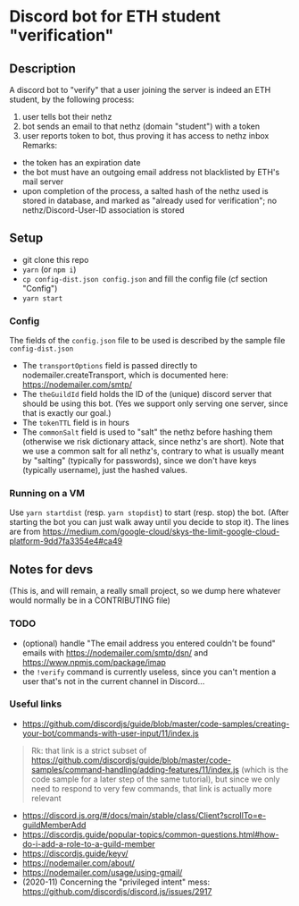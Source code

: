 Discord bot for ETH student "verification"
===

## Description
A discord bot to "verify" that a user joining the server is indeed an ETH student, by the following process:
1. user tells bot their nethz
2. bot sends an email to that nethz (domain "student") with a token
3. user reports token to bot, thus proving it has access to nethz inbox
Remarks:
- the token has an expiration date
- the bot must have an outgoing email address not blacklisted by ETH's mail server
- upon completion of the process, a salted hash of the nethz used is stored in database, and marked as "already used for verification"; no nethz/Discord-User-ID association is stored

## Setup

- git clone this repo
- `yarn` (or `npm i`)
- `cp config-dist.json config.json` and fill the config file (cf section "Config")
- `yarn start`

### Config
The fields of the `config.json` file to be used is described by the sample file `config-dist.json`
- The `transportOptions` field is passed directly to nodemailer.createTransport, which is documented here: https://nodemailer.com/smtp/
- The `theGuildId` field holds the ID of the (unique) discord server that should be using this bot. (Yes we support only serving one server, since that is exactly our goal.)
- The `tokenTTL` field is in hours
- The `commonSalt` field is used to "salt" the nethz before hashing them (otherwise we risk dictionary attack, since nethz's are short). Note that we use a common salt for all nethz's, contrary to what is usually meant by "salting" (typically for passwords), since we don't have keys (typically username), just the hashed values.

### Running on a VM
Use `yarn startdist` (resp. `yarn stopdist`) to start (resp. stop) the bot. (After starting the bot you can just walk away until you decide to stop it). The lines are from https://medium.com/google-cloud/skys-the-limit-google-cloud-platform-9dd7fa3354e4#ca49

## Notes for devs
(This is, and will remain, a really small project, so we dump here whatever would normally be in a CONTRIBUTING file)

### TODO
- (optional) handle "The email address you entered couldn't be found" emails with https://nodemailer.com/smtp/dsn/ and https://www.npmjs.com/package/imap
- the `!verify` command is currently useless, since you can't mention a user that's not in the current channel in Discord...

### Useful links
- https://github.com/discordjs/guide/blob/master/code-samples/creating-your-bot/commands-with-user-input/11/index.js
> Rk: that link is a strict subset of  https://github.com/discordjs/guide/blob/master/code-samples/command-handling/adding-features/11/index.js (which is the code sample for a later step of the same tutorial), but since we only need to respond to very few commands, that link is actually more relevant
- https://discord.js.org/#/docs/main/stable/class/Client?scrollTo=e-guildMemberAdd
- https://discordjs.guide/popular-topics/common-questions.html#how-do-i-add-a-role-to-a-guild-member
- https://discordjs.guide/keyv/
- https://nodemailer.com/about/
- https://nodemailer.com/usage/using-gmail/
- (2020-11) Concerning the "privileged intent" mess: https://github.com/discordjs/discord.js/issues/2917
